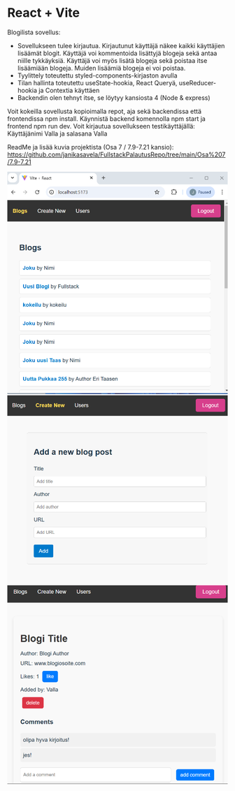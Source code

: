 # React + Vite

Blogilista sovellus:

- Sovellukseen tulee kirjautua. Kirjautunut käyttäjä näkee kaikki käyttäjien lisäämät blogit. Käyttäjä voi kommentoida lisättyjä blogeja sekä antaa niille tykkäyksiä. Käyttäjä voi myös lisätä blogeja sekä poistaa itse lisäämiään blogeja. Muiden lisäämiä blogeja ei voi poistaa.
- Tyylittely toteutettu styled-components-kirjaston avulla
- Tilan hallinta toteutettu useState-hookia, React Queryä, useReducer-hookia ja Contextia käyttäen
- Backendin olen tehnyt itse, se löytyy kansiosta 4 (Node & express)

Voit kokeilla sovellusta kopioimalla repot, aja sekä backendissa että frontendissa npm install. Käynnistä backend komennolla npm start ja frontend npm run dev. Voit kirjautua sovellukseen testikäyttäjällä: Käyttäjänimi Valla ja salasana Valla

ReadMe ja lisää kuvia projektista (Osa 7 / 7.9-7.21 kansio):
https://github.com/janikasavela/FullstackPalautusRepo/tree/main/Osa%207/7.9-7.21

![alt text](image-1.png)
![alt text](image-2.png)
![alt text](image.png)
